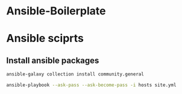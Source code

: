 # Ansible-Boilerplate
# Ansible sciprts

## Install ansible packages

```sh
ansible-galaxy collection install community.general
```

``` sh
ansible-playbook --ask-pass --ask-become-pass -i hosts site.yml
```


